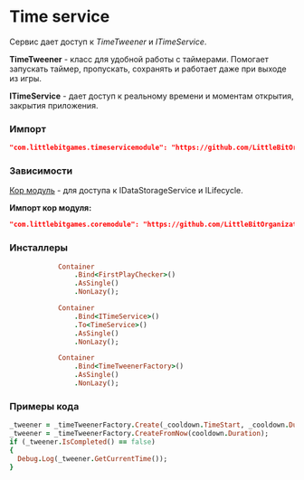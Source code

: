 # Time service

Сервис дает доступ к *TimeTweener* и *ITimeService*.

**TimeTweener** - класс для удобной работы с таймерами. Помогает запускать таймер, пропускать, сохранять и работает даже при выходе из игры.

**ITimeService** - дает доступ к реальному времени и моментам открытия, закрытия приложения.


### Импорт

```json
"com.littlebitgames.timeservicemodule": "https://github.com/LittleBitOrganization/evolution-engine-time-service.git"
```


### Зависимости

[Кор модуль](https://github.com/LittleBitOrganization/evolution-engine-core) - для доступа к IDataStorageService и ILifecycle.

**Импорт кор модуля:**
```json
"com.littlebitgames.coremodule": "https://github.com/LittleBitOrganization/evolution-engine-core.git"
```


### Инсталлеры

```ruby
            Container
                .Bind<FirstPlayChecker>()
                .AsSingle()
                .NonLazy();

            Container
                .Bind<ITimeService>()
                .To<TimeService>()
                .AsSingle()
                .NonLazy();

            Container
                .Bind<TimeTweenerFactory>()
                .AsSingle()
                .NonLazy();
```
### Примеры кода 

```ruby
_tweener = _timeTweenerFactory.Create(_cooldown.TimeStart, _cooldown.Duration);
_tweener = _timeTweenerFactory.CreateFromNow(cooldown.Duration);
if (_tweener.IsCompleted() == false)
{
  Debug.Log(_tweener.GetCurrentTime());
}

```

